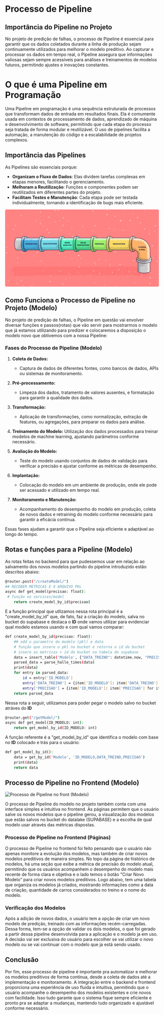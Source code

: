 # Processo de Pipeline

## Importância do Pipeline no Projeto 

No projeto de predição de falhas, o processo de Pipeline é essencial para garantir que os dados coletados durante a linha de produção sejam continuamente utilizados para melhorar o modelo preditivo. Ao capturar e processar os dados em tempo real, o Pipeline assegura que informações valiosas sejam sempre acessíveis para análises e treinamentos de modelos futuros, permitindo ajustes e inovações constantes.

# O que é uma Pipeline em Programação

Uma Pipeline em programação é uma sequência estruturada de processos que transformam dados de entrada em resultados finais. Ela é comumente usada em contextos de processamento de dados, aprendizado de máquina e desenvolvimento de software, permitindo que cada etapa do processo seja tratada de forma modular e reutilizável. O uso de pipelines facilita a automação, a manutenção do código e a escalabilidade de projetos complexos.

## Importância das Pipelines

As Pipelines são essenciais porque:

- **Organizam o Fluxo de Dados**: Elas dividem tarefas complexas em etapas menores, facilitando o gerenciamento.
- **Melhoram a Reutilização**: Funções e componentes podem ser reutilizados em diferentes partes do projeto.
- **Facilitam Testes e Manutenção**: Cada etapa pode ser testada individualmente, tornando a identificação de bugs mais eficiente.

![Processo de PIPELINE](../../../../static/img/sprint-4/pipeline.png)

## Como Funciona o Processo de Pipeline no Projeto (Modelo)

No projeto de predição de falhas, o Pipeline em questão vai envolver diversar funções e passos(rotas) que vão servir para mostrarmos o modelo que já estamos utilizando para predizer e colocaremos a disposição o modelo novo que obtivemos com a nossa Pipeline:

### Fases do Processo de Pipeline (Modelo)

1. **Coleta de Dados:**
   - Captura de dados de diferentes fontes, como bancos de dados, APIs ou sistemas de monitoramento.

2. **Pré-processamento:**
    - Limpeza dos dados, tratamento de valores ausentes, e formatação para garantir a qualidade dos dados.

3. **Transformação:**
    - Aplicação de transformações, como normalização, extração de features, ou agregações, para preparar os dados para análise.

4. **Treinamento do Modelo:**
        Utilização dos dados processados para treinar modelos de machine learning, ajustando parâmetros conforme necessário.

5. **Avaliação do Modelo:**
    - Teste do modelo usando conjuntos de dados de validação para verificar a precisão e ajustar conforme as métricas de desempenho.

6. **Implantação:**
    - Colocação do modelo em um ambiente de produção, onde ele pode ser acessado e utilizado em tempo real.

7. **Monitoramento e Manutenção:**
    - Acompanhamento do desempenho do modelo em produção, coleta de novos dados e retraining do modelo conforme necessário para garantir a eficácia contínua.

Essas fases ajudam a garantir que o Pipeline seja eficiente e adaptável ao longo do tempo.

## Rotas e funções para a Pipeline (Modelo)

As rotas feitas no backend para que pudessemos usar em relação ao salvamento dos novos modelos partindo do pipeline introduzido estão descritos abaixo: 

```bash
@router.post("/createModel/")
## RECEBER METRICAS E O ARQUIVO PKL
async def get_model(precisao: float):
 # função no services/model 
    return create_model_by_id(precisao)
```
E a função principal que utlizamos nessa rota principal é a "create_model_by_id" que, de fato, faz a criação do modelo, salva no bucket do supabase e destaca o **ID** onde vamos utilizar para evidenciar qual modelo estamos usando e com qual vamos comparar:

```bash
def create_model_by_id(precisao: float):
    ## add o parametro do modelo (pkl) e data
    # função que insere o pkl no bucket e retorna o id do bucket
    # insere as metricas + id do bucket na tabela do supabase
    data = insert_table('Modelo', {"DATA_TREINO": datetime.now, "PRECISAO": precisao})
    parsed_data = parse_halle_times(data)
    print(data)
    for entry in parsed_data:
        id = entry['ID_MODELO']
        entry['DATA_TREINO'] = {item['ID_MODELO']: item['DATA_TREINO'] for item in data}.get(id, None)
        entry['PRECISAO'] = {item['ID_MODELO']: item['PRECISAO'] for item in data}.get(id, None)
    return parsed_data
```
Nessa rota a seguir, utilizamos para poder pegar o modelo salvo no bucket atráves do **ID**

```bash
@router.get("/getModel/")
async def get_model(ID_MODELO: int):
    return get_model_by_id(ID_MODELO: int)
```

A função referente é a "get_model_by_id" que identifica o modelo com base no **ID** colocado e trás para o usuário:

```bash
def get_model_by_id():
    data = get_by_id('Modelo', 'ID_MODELO,DATA_TREINO,PRECISAO')
    print(data)
    return data
```

## Processo de Pipeline no Frontend (Modelo)

![Processo de Pipeline no front (Modelo)](Linkdofuncionamentodapipelinedomodelo)

O processo de Pipeline do modelo no projeto também conta com uma interface simples e intuitiva no frontend. As páginas permitem que o usuário salve os novos modelos que o pipeline gerou, a visualização dos modelos que estão salvos no bucket do datalake (SUPABASE) e a escolha de qual modelo usar através das métricas dispostas.

### Processo de Pipeline no Frontend (Páginas)

O processo de Pipeline no frontend foi feito pensando que o usuário não apenas monitore a evolução dos modelos, mas também de criar novos modelos preditivos de maneira simples. No topo da página de histórico de modelos, há uma seção que exibe a métrica  de precisão do modelo atual, permitindo que os usuários acompanhem o desempenho do modelo mais recente de forma clara e objetiva e o lado temos o botão "Criar Novo Modelo" para criar novos modelos preditivos. Logo abaixo, tem uma tabela que organiza os modelos já criados, mostrando informações como a data de criação, quantidade de carros considerados no treino e o nome do modelo. 

### Verificação dos Modelos

Após a adição de novos dados, o usuário tem a opção de criar um novo modelo de predição, treinado com as informações recém-carregadas. Dessa forma, tem-se a opção de validar os dois modelos, o que foi gerado a partir dessa pipeline desenvolvida para a aplicação e o modelo ja em uso. A decisão vai ser exclusiva do usuário para escolher se vai utilizar o novo modelo ou se vai continuar com o modelo que ja está sendo usado.

## Conclusão

Por fim, esse processo de pipeline é importante pra automatizar e melhorar os modelos preditivos de forma contínua, desde a coleta de dados até a implementação e monitoramento. A integração entre o backend e frontend proporciona uma experiência de uso fluida e intuitiva, permitindo que o usuário acompanhe o desempenho dos modelos existentes e crie novos com facilidade. Isso tudo garante que o sistema fique sempre eficiente e pronto pra se adaptar a mudanças, mantendo tudo organizado e ajustável conforme necessário.